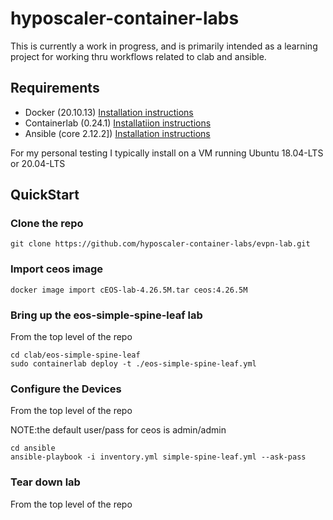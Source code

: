 # hyposcaler-container-labs

This is currently a work in progress, and is primarily intended as a learning project for working thru workflows related to clab and ansible.

## Requirements

- Docker (20.10.13)  [Installation instructions](https://docs.docker.com/engine/install/)
- Containerlab (0.24.1) [Installatiion instructions](https://containerlab.dev/install/)
- Ansible (core 2.12.2]) [Installation instructions](https://docs.ansible.com/ansible/latest/installation_guide/intro_installation.html)

For my personal testing I typically install on a VM running Ubuntu 18.04-LTS or 20.04-LTS

## QuickStart

### Clone the repo

```
git clone https://github.com/hyposcaler-container-labs/evpn-lab.git
```

### Import ceos image

```
docker image import cEOS-lab-4.26.5M.tar ceos:4.26.5M
```


### Bring up the eos-simple-spine-leaf lab

From the top level of the repo

```
cd clab/eos-simple-spine-leaf
sudo containerlab deploy -t ./eos-simple-spine-leaf.yml
```

### Configure the Devices

From the top level of the repo

NOTE:the default user/pass for ceos is admin/admin

```
cd ansible
ansible-playbook -i inventory.yml simple-spine-leaf.yml --ask-pass
```

### Tear down lab

From the top level of the repo
